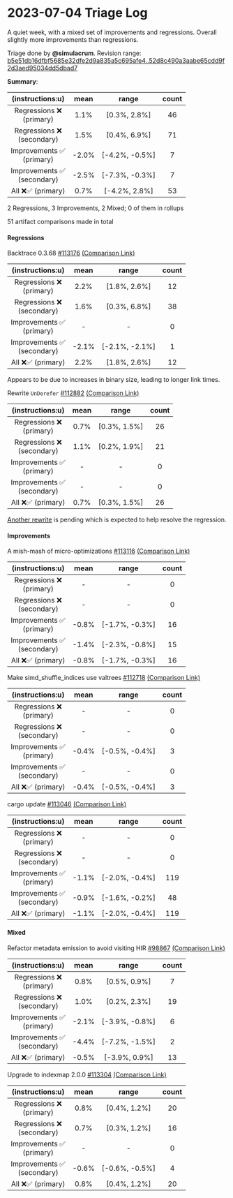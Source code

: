 # 2023-07-04 Triage Log

A quiet week, with a mixed set of improvements and regressions. Overall
slightly more improvements than regressions.

Triage done by **@simulacrum**.
Revision range: [b5e51db16dfbf5685e32dfe2d9a835a5c695afe4..52d8c490a3aabe65cdd9f2d3aed95034dd5dbad7](https://perf.rust-lang.org/?start=b5e51db16dfbf5685e32dfe2d9a835a5c695afe4&end=52d8c490a3aabe65cdd9f2d3aed95034dd5dbad7&absolute=false&stat=instructions%3Au)

**Summary**:

| (instructions:u)                   | mean  | range          | count |
|:----------------------------------:|:-----:|:--------------:|:-----:|
| Regressions ❌ <br /> (primary)    | 1.1%  | [0.3%, 2.8%]   | 46    |
| Regressions ❌ <br /> (secondary)  | 1.5%  | [0.4%, 6.9%]   | 71    |
| Improvements ✅ <br /> (primary)   | -2.0% | [-4.2%, -0.5%] | 7     |
| Improvements ✅ <br /> (secondary) | -2.5% | [-7.3%, -0.3%] | 7     |
| All ❌✅ (primary)                 | 0.7%  | [-4.2%, 2.8%]  | 53    |


2 Regressions, 3 Improvements, 2 Mixed; 0 of them in rollups

51 artifact comparisons made in total

#### Regressions

Backtrace 0.3.68 [#113176](https://github.com/rust-lang/rust/pull/113176) [(Comparison Link)](https://perf.rust-lang.org/compare.html?start=839e9a6e1210934fd24b15548b811a97c77138fc&end=571c9fc8a9693bb75822d7b46a8d3bed0388e925&stat=instructions:u)

| (instructions:u)                   | mean  | range          | count |
|:----------------------------------:|:-----:|:--------------:|:-----:|
| Regressions ❌ <br /> (primary)    | 2.2%  | [1.8%, 2.6%]   | 12    |
| Regressions ❌ <br /> (secondary)  | 1.6%  | [0.3%, 6.8%]   | 38    |
| Improvements ✅ <br /> (primary)   | -     | -              | 0     |
| Improvements ✅ <br /> (secondary) | -2.1% | [-2.1%, -2.1%] | 1     |
| All ❌✅ (primary)                 | 2.2%  | [1.8%, 2.6%]   | 12    |

Appears to be due to increases in binary size, leading to longer link times.

Rewrite `UnDerefer` [#112882](https://github.com/rust-lang/rust/pull/112882) [(Comparison Link)](https://perf.rust-lang.org/compare.html?start=571c9fc8a9693bb75822d7b46a8d3bed0388e925&end=d5a74249c843e06b502fb097ebea2383b9a5d9b8&stat=instructions:u)

| (instructions:u)                   | mean | range        | count |
|:----------------------------------:|:----:|:------------:|:-----:|
| Regressions ❌ <br /> (primary)    | 0.7% | [0.3%, 1.5%] | 26    |
| Regressions ❌ <br /> (secondary)  | 1.1% | [0.2%, 1.9%] | 21    |
| Improvements ✅ <br /> (primary)   | -    | -            | 0     |
| Improvements ✅ <br /> (secondary) | -    | -            | 0     |
| All ❌✅ (primary)                 | 0.7% | [0.3%, 1.5%] | 26    |

[Another rewrite](https://github.com/rust-lang/rust/pull/113316) is pending
which is expected to help resolve the regression.

#### Improvements

A mish-mash of micro-optimizations [#113116](https://github.com/rust-lang/rust/pull/113116) [(Comparison Link)](https://perf.rust-lang.org/compare.html?start=330727467b8fdf2c43b95095a0efae7012c4f83b&end=8aed93d912ec23819c08e9a89ca1fb461b3cd2e6&stat=instructions:u)

| (instructions:u)                   | mean  | range          | count |
|:----------------------------------:|:-----:|:--------------:|:-----:|
| Regressions ❌ <br /> (primary)    | -     | -              | 0     |
| Regressions ❌ <br /> (secondary)  | -     | -              | 0     |
| Improvements ✅ <br /> (primary)   | -0.8% | [-1.7%, -0.3%] | 16    |
| Improvements ✅ <br /> (secondary) | -1.4% | [-2.3%, -0.8%] | 15    |
| All ❌✅ (primary)                 | -0.8% | [-1.7%, -0.3%] | 16    |


Make simd_shuffle_indices use valtrees [#112718](https://github.com/rust-lang/rust/pull/112718) [(Comparison Link)](https://perf.rust-lang.org/compare.html?start=be6e38c617d39b3b1e9ac8a3fe606cb5d72ca6af&end=72b21014344fe5a595270c951d5a15887f9c7992&stat=instructions:u)

| (instructions:u)                   | mean  | range          | count |
|:----------------------------------:|:-----:|:--------------:|:-----:|
| Regressions ❌ <br /> (primary)    | -     | -              | 0     |
| Regressions ❌ <br /> (secondary)  | -     | -              | 0     |
| Improvements ✅ <br /> (primary)   | -0.4% | [-0.5%, -0.4%] | 3     |
| Improvements ✅ <br /> (secondary) | -     | -              | 0     |
| All ❌✅ (primary)                 | -0.4% | [-0.5%, -0.4%] | 3     |


cargo update [#113046](https://github.com/rust-lang/rust/pull/113046) [(Comparison Link)](https://perf.rust-lang.org/compare.html?start=bf0e22b298e282dec3589f70c67e401588d6c693&end=839e9a6e1210934fd24b15548b811a97c77138fc&stat=instructions:u)

| (instructions:u)                   | mean  | range          | count |
|:----------------------------------:|:-----:|:--------------:|:-----:|
| Regressions ❌ <br /> (primary)    | -     | -              | 0     |
| Regressions ❌ <br /> (secondary)  | -     | -              | 0     |
| Improvements ✅ <br /> (primary)   | -1.1% | [-2.0%, -0.4%] | 119   |
| Improvements ✅ <br /> (secondary) | -0.9% | [-1.6%, -0.2%] | 48    |
| All ❌✅ (primary)                 | -1.1% | [-2.0%, -0.4%] | 119   |


#### Mixed

Refactor metadata emission to avoid visiting HIR [#98867](https://github.com/rust-lang/rust/pull/98867) [(Comparison Link)](https://perf.rust-lang.org/compare.html?start=eb76764ea412b36f670564f5d58c317cec8fa496&end=5bd28f5eac1ba3569bfa8d49ec3f5acbdfdff7a0&stat=instructions:u)

| (instructions:u)                   | mean  | range          | count |
|:----------------------------------:|:-----:|:--------------:|:-----:|
| Regressions ❌ <br /> (primary)    | 0.8%  | [0.5%, 0.9%]   | 7     |
| Regressions ❌ <br /> (secondary)  | 1.0%  | [0.2%, 2.3%]   | 19    |
| Improvements ✅ <br /> (primary)   | -2.1% | [-3.9%, -0.8%] | 6     |
| Improvements ✅ <br /> (secondary) | -4.4% | [-7.2%, -1.5%] | 2     |
| All ❌✅ (primary)                 | -0.5% | [-3.9%, 0.9%]  | 13    |


Upgrade to indexmap 2.0.0 [#113304](https://github.com/rust-lang/rust/pull/113304) [(Comparison Link)](https://perf.rust-lang.org/compare.html?start=0130c3a06e50ebb166655f81997ce28b9e4029b0&end=52d8c490a3aabe65cdd9f2d3aed95034dd5dbad7&stat=instructions:u)

| (instructions:u)                   | mean  | range          | count |
|:----------------------------------:|:-----:|:--------------:|:-----:|
| Regressions ❌ <br /> (primary)    | 0.8%  | [0.4%, 1.2%]   | 20    |
| Regressions ❌ <br /> (secondary)  | 0.7%  | [0.3%, 1.2%]   | 16    |
| Improvements ✅ <br /> (primary)   | -     | -              | 0     |
| Improvements ✅ <br /> (secondary) | -0.6% | [-0.6%, -0.5%] | 4     |
| All ❌✅ (primary)                 | 0.8%  | [0.4%, 1.2%]   | 20    |
